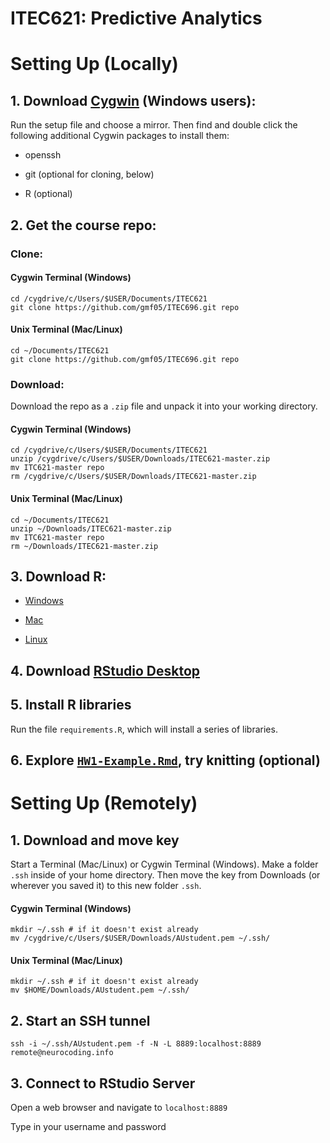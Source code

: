 # ITEC621: Predictive Analytics

# Setting Up (Locally)

## 1. Download [Cygwin](https://cygwin.com/install.html) (Windows users): 
Run the setup file and choose a mirror. Then find and double click the following additional Cygwin packages to install them:

* openssh

* git (optional for cloning, below)

* R (optional)


## 2. Get the course repo:

### Clone:

#### Cygwin Terminal (Windows)
```
cd /cygdrive/c/Users/$USER/Documents/ITEC621
git clone https://github.com/gmf05/ITEC696.git repo
```

#### Unix Terminal (Mac/Linux)
```
cd ~/Documents/ITEC621
git clone https://github.com/gmf05/ITEC696.git repo
```

### Download:

Download the repo as a `.zip` file and unpack it into your working directory.


#### Cygwin Terminal (Windows)
```
cd /cygdrive/c/Users/$USER/Documents/ITEC621
unzip /cygdrive/c/Users/$USER/Downloads/ITEC621-master.zip
mv ITC621-master repo
rm /cygdrive/c/Users/$USER/Downloads/ITEC621-master.zip
```

#### Unix Terminal (Mac/Linux)
```
cd ~/Documents/ITEC621
unzip ~/Downloads/ITEC621-master.zip
mv ITC621-master repo
rm ~/Downloads/ITEC621-master.zip
```

## 3. Download R:

* [Windows](http://lib.stat.cmu.edu/R/CRAN/bin/windows/base/release.htm)

* [Mac](http://lib.stat.cmu.edu/R/CRAN/bin/macosx/)

* [Linux](http://lib.stat.cmu.edu/R/CRAN/bin/linux)


## 4. Download [RStudio Desktop](https://www.rstudio.com/products/rstudio/download/#download)

## 5. Install R libraries

Run the file `requirements.R`, which will install a series of libraries.

## 6. Explore [`HW1-Example.Rmd`](https://raw.githubusercontent.com/gmf05/ITEC621/master/HW1-Example.Rmd), try knitting (optional)


##

# Setting Up (Remotely)

## 1. Download and move key

Start a Terminal (Mac/Linux) or Cygwin Terminal (Windows). Make a folder `.ssh` inside of your home directory. Then move the key from Downloads (or wherever you saved it) to this new folder `.ssh`.

#### Cygwin Terminal (Windows)
```
mkdir ~/.ssh # if it doesn't exist already
mv /cygdrive/c/Users/$USER/Downloads/AUstudent.pem ~/.ssh/
```

#### Unix Terminal (Mac/Linux)
```
mkdir ~/.ssh # if it doesn't exist already
mv $HOME/Downloads/AUstudent.pem ~/.ssh/
```

## 2. Start an SSH tunnel

`ssh -i ~/.ssh/AUstudent.pem -f -N -L 8889:localhost:8889 remote@neurocoding.info`

## 3. Connect to RStudio Server

Open a web browser and navigate to `localhost:8889`

Type in your username and password



